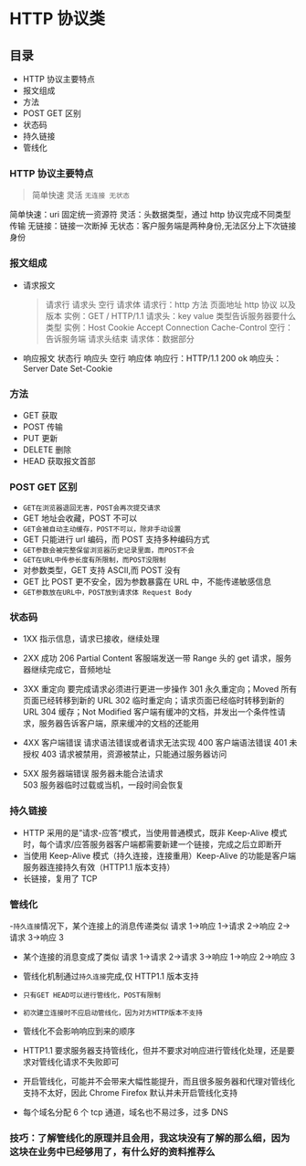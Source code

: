 # HTTP 协议类

## 目录

- HTTP 协议主要特点
- 报文组成
- 方法
- POST GET 区别
- 状态码
- 持久链接
- 管线化

### HTTP 协议主要特点

> 简单快速 灵活 `无连接 无状态`

简单快速：uri 固定统一资源符
灵活：头数据类型，通过 http 协议完成不同类型传输
无链接：链接一次断掉
无状态：客户服务端是两种身份,无法区分上下次链接身份

### 报文组成

- 请求报文

  > 请求行 请求头 空行 请求体
  > 请求行：http 方法 页面地址 http 协议 以及 版本 实例：GET / HTTP/1.1
  > 请求头：key value 类型告诉服务器要什么类型 实例：Host Cookie Accept Connection Cache-Control
  > 空行：告诉服务端 请求头结束
  > 请求体：数据部分

- 响应报文
  状态行 响应头 空行 响应体
  响应行：HTTP/1.1 200 ok
  响应头：Server Date Set-Cookie

### 方法

- GET 获取
- POST 传输
- PUT 更新
- DELETE 删除
- HEAD 获取报文首部

### POST GET 区别

- `GET在浏览器退回无害，POST会再次提交请求`
- GET 地址会收藏，POST 不可以
- `GET会被自动主动缓存，POST不可以，除非手动设置`
- GET 只能进行 url 编码，而 POST 支持多种编码方式
- `GET参数会被完整保留浏览器历史记录里面，而POST不会`
- `GET在URL中传参长度有所限制，而POST没限制`
- 对参数类型，GET 支持 ASCII,而 POST 没有
- GET 比 POST 更不安全，因为参数暴露在 URL 中，不能传递敏感信息
- `GET参数放在URL中，POST放到请求体 Request Body`

### 状态码

- 1XX 指示信息，请求已接收，继续处理
- 2XX 成功
  206 Partial Content 客服端发送一带 Range 头的 get 请求，服务器继续完成它，音频地址
- 3XX 重定向 要完成请求必须进行更进一步操作
  301 永久重定向；Moved 所有页面已经转移到新的 URL
  302 临时重定向；请求页面已经临时转移到新的 URL
  304 缓存；Not Modified 客户端有缓冲的文档，并发出一个条件性请求，服务器告诉客户端，原来缓冲的文档的还能用

- 4XX 客户端错误 请求语法错误或者请求无法实现
  400 客户端语法错误
  401 未授权
  403 请求被禁用，资源被禁止，只能通过服务器访问
- 5XX 服务器端错误 服务器未能合法请求  
   503 服务器临时过载或当机，一段时间会恢复

### 持久链接

- HTTP 采用的是”请求-应答“模式，当使用普通模式，既非 Keep-Alive 模式时，每个请求/应答服务器客户端都需要新建一个链接，完成之后立即断开
- 当使用 Keep-Alive 模式（持久连接，连接重用）Keep-Alive 的功能是客户端服务器连接持久有效（HTTP1.1 版本支持）
- 长链接，复用了 TCP

### 管线化

-`持久连接`情况下，某个连接上的消息传递类似
请求 1->响应 1->请求 2->响应 2->请求 3->响应 3

- 某个连接的消息变成了类似
  请求 1->请求 2->请求 3->响应 1->响应 2->响应 3

- 管线化机制通过`持久连接`完成,仅 HTTP1.1 版本支持
- `只有GET HEAD可以进行管线化，POST有限制`
- `初次建立连接时不应启动管线化，因为对方HTTP版本不支持`
- 管线化不会影响响应到来的顺序
- HTTP1.1 要求服务器支持管线化，但并不要求对响应进行管线化处理，还是要求对管线化请求不失败即可
- 开启管线化，可能并不会带来大幅性能提升，而且很多服务器和代理对管线化支持不太好，因此 Chrome Firefox 默认并未开启管线化支持

- 每个域名分配 6 个 tcp 通道，域名也不易过多，过多 DNS

### 技巧：了解管线化的原理并且会用，我这块没有了解的那么细，因为这块在业务中已经够用了，有什么好的资料推荐么
